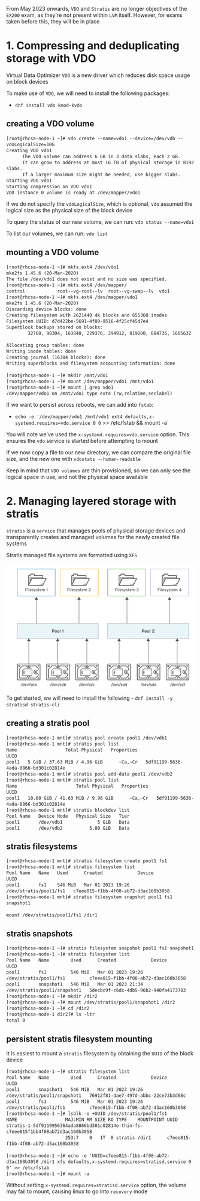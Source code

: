 From May 2023 onwards, `VDO` and `Stratis` are no longer objectives of the `EX200` exam, as they're not present within `LVM` itself. However, for exams taken before this, they will be in place

# 1. Compressing and deduplicating storage with VDO

Virtual Data Optimizer `VDO` is a new driver which reduces disk space usage on block devices

To make use of `VDO`, we will need to install the following packages:
* `dnf install vdo kmod-kvdo`

## creating a VDO volume

```
[root@rhcsa-node-1 ~]# vdo create --name=vdo1 --device=/dev/vdb --vdoLogicalSize=10G
Creating VDO vdo1                                                                   
      The VDO volume can address 6 GB in 3 data slabs, each 2 GB.                   
      It can grow to address at most 16 TB of physical storage in 8192 slabs.       
      If a larger maximum size might be needed, use bigger slabs.                   
Starting VDO vdo1                                                                   
Starting compression on VDO vdo1                                                    
VDO instance 0 volume is ready at /dev/mapper/vdo1                                  
```
If we do not specify the `vdoLogicalSize`, which is optional, `vdo` assumed the logical size as the physical size of the block device

To query the status of our new volume, we can run: `vdo status --name=vdo1`

To list our volumes, we can run: `vdo list`

## mounting a VDO volume
```
[root@rhcsa-node-1 ~]# mkfs.ext4 /dev/vdo1                           
mke2fs 1.45.6 (20-Mar-2020)                                          
The file /dev/vdo1 does not exist and no size was specified.         
[root@rhcsa-node-1 ~]# mkfs.ext4 /dev/mapper/                        
control            root--vg-root--lv  root--vg-swap--lv  vdo1        
[root@rhcsa-node-1 ~]# mkfs.ext4 /dev/mapper/vdo1                    
mke2fs 1.45.6 (20-Mar-2020)                                          
Discarding device blocks: done                                       
Creating filesystem with 2621440 4k blocks and 655360 inodes         
Filesystem UUID: d7d422be-5691-4f80-9516-4f25cf45d7e4                
Superblock backups stored on blocks:                                 
        32768, 98304, 163840, 229376, 294912, 819200, 884736, 1605632
                                                                     
Allocating group tables: done                                        
Writing inode tables: done                                           
Creating journal (16384 blocks): done                                
Writing superblocks and filesystem accounting information: done      
                                                                     
[root@rhcsa-node-1 ~]# mkdir /mnt/vdo1                               
[root@rhcsa-node-1 ~]# mount /dev/mapper/vdo1 /mnt/vdo1              
[root@rhcsa-node-1 ~]# mount | grep vdo1                             
/dev/mapper/vdo1 on /mnt/vdo1 type ext4 (rw,relatime,seclabel)       
```

If we want to persist across reboots, we can add into `fstab`:
* `echo -e '/dev/mapper/vdo1 /mnt/vdo1 ext4 defaults,x-systemd.requires=vdo.service 0 0` >> /etc/fstab && mount -a`

You will note we've used the `x-systemd.requires=vdo.service` option. This ensures the `vdo` service is started before attempting to mount

If we now copy a file to our new directory, we can compare the original file size, and the new one with `vdostats --human-readable`

Keep in mind that `VDO volumes` are thin provisioned, so we can only see the logical space in use, and not the physical space available

# 2. Managing layered storage with stratis

`stratis` is a `service` that manages pools of physical storage devices and transparently creates and managed volumes for the newly created file systems

Stratis managed file systems are formatted uxing `XFS`

![stratis](stratis.png)

To get started, we will need to install the following - `dnf install -y stratisd stratis-cli`

## creating a stratis pool
```
[root@rhcsa-node-1 mnt]# stratis pool create pool1 /dev/vdb1                                
[root@rhcsa-node-1 mnt]# stratis pool list                                                  
Name                  Total Physical   Properties                                   UUID    
pool1   5 GiB / 37.63 MiB / 4.96 GiB      ~Ca,~Cr   5df91199-5636-4ada-8866-bd301c02814e    
[root@rhcsa-node-1 mnt]# stratis pool add-data pool1 /dev/vdb2                              
[root@rhcsa-node-1 mnt]# stratis pool list                                                  
Name                      Total Physical   Properties                                   UUID
pool1   10.00 GiB / 41.63 MiB / 9.96 GiB      ~Ca,~Cr   5df91199-5636-4ada-8866-bd301c02814e
[root@rhcsa-node-1 mnt]# stratis blockdev list                                              
Pool Name   Device Node   Physical Size   Tier                                              
pool1       /dev/vdb1             5 GiB   Data                                              
pool1       /dev/vdb2          5.00 GiB   Data                                              
```

## stratis filesystems
```
[root@rhcsa-node-1 mnt]# stratis filesystem create pool1 fs1
[root@rhcsa-node-1 mnt]# stratis filesystem list
Pool Name   Name   Used      Created             Device                   UUID                                
pool1       fs1    546 MiB   Mar 01 2023 19:26   /dev/stratis/pool1/fs1   c7eee815-f1bb-4f08-ab72-d3ac160b3058
[root@rhcsa-node-1 mnt]# stratis filesystem snapshot pool1 fs1 snapshot1

mount /dev/stratis/pool1/fs1 /dir1
```

## stratis snapshots
```
[root@rhcsa-node-1 ~]# stratis filesystem snapshot pool1 fs1 snapshot1
[root@rhcsa-node-1 ~]# stratis filesystem list
Pool Name   Name        Used      Created             Device                         UUID                                
pool1       fs1         546 MiB   Mar 01 2023 19:26   /dev/stratis/pool1/fs1         c7eee815-f1bb-4f08-ab72-d3ac160b3058
pool1       snapshot1   546 MiB   Mar 01 2023 21:34   /dev/stratis/pool1/snapshot1   5decbc9f-c6dc-4db5-96b2-940fa4173783
[root@rhcsa-node-1 ~]# mkdir /dir2
[root@rhcsa-node-1 ~]# mount /dev/stratis/pool1/snapshot1 /dir2
[root@rhcsa-node-1 ~]# cd /dir2
[root@rhcsa-node-1 dir2]# ls -ltr
total 0
```

## persistent stratis filesystem mounting
It is easiest to mount a `stratis` filesystem by obtaining the `UUID` of the block device
```
[root@rhcsa-node-1 ~]# stratis filesystem list
Pool Name   Name        Used      Created             Device                         UUID                                
pool1       snapshot1   546 MiB   Mar 01 2023 19:26   /dev/stratis/pool1/snapshot1   76912f81-dae7-497d-abbc-22ce73b3d68c
pool1       fs1         546 MiB   Mar 01 2023 19:26   /dev/stratis/pool1/fs1         c7eee815-f1bb-4f08-ab72-d3ac160b3058
[root@rhcsa-node-1 ~]# lsblk -o +UUID /dev/stratis/pool1/fs1
NAME                  MAJ:MIN RM SIZE RO TYPE    MOUNTPOINT UUID
stratis-1-5df9119956364ada8866bd301c02814e-thin-fs-c7eee815f1bb4f08ab72d3ac160b3058
                      253:7    0   1T  0 stratis /dir1      c7eee815-f1bb-4f08-ab72-d3ac160b3058

[root@rhcsa-node-1 ~]# echo -e 'UUID=c7eee815-f1bb-4f08-ab72-d3ac160b3058 /dir1 xfs defaults,x-systemd.requires=stratisd.service 0 0' >> /etc/fstab
[root@rhcsa-node-1 ~]# mount -a
```
Without setting `x-systemd.requires=stratisd.service` option, the volume may fail to mount, causing linux to go into `recovery` mode
